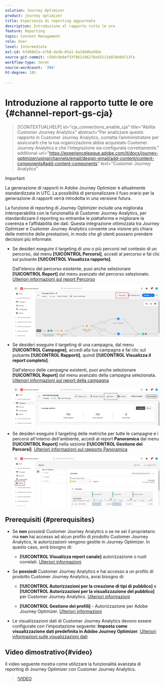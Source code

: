 ```yaml
---
solution: Journey Optimizer
product: journey optimizer
title: Esperienza di reporting aggiornata
description: Introduzione al rapporto tutte le ore
feature: Reporting
topic: Content Management
role: User
level: Intermediate
exl-id: bfd88d2a-e7b8-4e3b-85a1-4a14b0ba56dc
source-git-commit: c59dc9e8ef33f861106276e91513a078404713fa
workflow-type: tm+mt
source-wordcount: '394'
ht-degree: 18%

---
```


# Introduzione al rapporto tutte le ore {#channel-report-gs-cja}

>[!CONTEXTUALHELP]
>id="cja_connections_enable_cja"
>title="Abilita Customer Journey Analytics"
>abstract="Per analizzare questo rapporto in Customer Journey Analytics, contatta l’amministratore per assicurarti che la tua organizzazione abbia acquistato Customer Journey Analytics e che l’integrazione sia configurata correttamente."
>additional-url="https://experienceleague.adobe.com/it/docs/journey-optimizer/using/channels/email/design-email/add-content/content-components#add-content-components" text="Customer Journey Analytics"

>[!IMPORTANT]
>
>La generazione di rapporti in Adobe Journey Optimizer è attualmente standardizzata in UTC. La possibilità di personalizzare il fuso orario per la generazione di rapporti verrà introdotta in una versione futura.

La funzione di reporting di Journey Optimizer include una migliorata interoperabilità con le funzionalità di Customer Journey Analytics, per standardizzare il reporting su entrambe le piattaforme e migliorare la coerenza e l’affidabilità dei dati. Questa integrazione ottimizzata tra Journey Optimizer e Customer Journey Analytics consente una visione più chiara delle metriche delle prestazioni, in modo che gli utenti possano prendere decisioni più informate.

* Se desideri eseguire il targeting di uno o più percorsi nel contesto di un percorso, dal menu **[!UICONTROL Percorsi]**, accedi al percorso e fai clic sul pulsante **[!UICONTROL Visualizza rapporto]**.

  Dall&#39;elenco del percorso esistente, puoi anche selezionare **[!UICONTROL Report]** dal menu avanzato del percorso selezionato. [Ulteriori informazioni sul report Percorso](journey-global-report-cja.md)

  ![](assets/gs-cja-report-3.png)

* Se desideri eseguire il targeting di una campagna, dal menu **[!UICONTROL Campagne]**, accedi alla tua campagna e fai clic sul pulsante **[!UICONTROL Rapporti]**, quindi **[!UICONTROL Visualizza il report completo]**.

  Dall&#39;elenco delle campagne esistenti, puoi anche selezionare **[!UICONTROL Report]** dal menu avanzato della campagna selezionata. [Ulteriori informazioni sul report della campagna](campaign-global-report-cja.md)

  ![](assets/gs-cja-report-2.png)

* Se desideri eseguire il targeting delle metriche per tutte le campagne e i percorsi all&#39;interno dell&#39;ambiente, accedi al report **Panoramica** dal menu **[!UICONTROL Report]** nella sezione **[!UICONTROL Gestione dei Percorsi]**. [Ulteriori informazioni sul rapporto Panoramica](channel-report-cja.md)

  ![](assets/gs-cja-report-1.png)

## Prerequisiti {#prerequisites}

* Se **non** possiedi Customer Journey Analytics o se ne sei il proprietario ma **non** hai accesso ad alcun profilo di prodotto Customer Journey Analytics, le autorizzazioni vengono gestite in Journey Optimizer. In questo caso, avrà bisogno di:

   * **[!UICONTROL Visualizza report canale]** autorizzazione o ruoli correlati. [Ulteriori informazioni](../administration/permissions.md)

* Se **possiedi** Customer Journey Analytics e hai accesso a un profilo di prodotto Customer Journey Analytics, avrai bisogno di:

   * **[!UICONTROL Autorizzazioni per la creazione di tipi di pubblico]** e **[!UICONTROL Autorizzazioni per la visualizzazione del pubblico]** per Customer Journey Analytics. [Ulteriori informazioni](https://experienceleague.adobe.com/it/docs/analytics-platform/using/technotes/access-control)

   * **[!UICONTROL Gestione dei profili]** - Autorizzazione per Adobe Journey Optimizer. [Ulteriori informazioni](../administration/permissions.md)

* Le visualizzazioni dati di Customer Journey Analytics devono essere configurate con l&#39;impostazione seguente: **Imposta come visualizzazione dati predefinita in Adobe Journey Optimizer**. [Ulteriori informazioni sulle visualizzazioni dati](https://experienceleague.adobe.com/it/docs/analytics-platform/using/cja-dataviews/create-dataview)

## Video dimostrativo{#video}

Il video seguente mostra come utilizzare la funzionalità avanzata di reporting di Journey Optimizer con Customer Journey Analytics.

>[!VIDEO](https://video.tv.adobe.com/v/3430413)